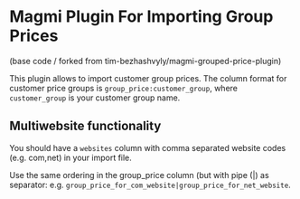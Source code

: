 Magmi Plugin For Importing Group Prices
================================================
 (base code / forked from tim-bezhashvyly/magmi-grouped-price-plugin)

This plugin allows to import customer group prices.
The column format for customer price groups is `group_price:customer_group`, where `customer_group` is your customer group name.

Multiwebsite functionality
--------------------------

You should have a `websites` column with comma separated website codes (e.g. com,net) in your import file.

Use the same ordering in the group_price column (but with pipe (|) as separator:
e.g. `group_price_for_com_website|group_price_for_net_website`.

